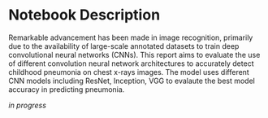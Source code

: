 # Notebook Description 

Remarkable advancement has been made in image recognition, primarily due to the availability of large-scale annotated datasets to train deep convolutional neural networks (CNNs). This report aims to evaluate the use of different convolution neural network architectures to accurately detect childhood pneumonia on chest x-rays images. The model uses different CNN models including ResNet, Inception, VGG to evalaute the best model accuracy in predicting pneumonia.


*in progress*
